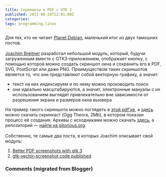 ```yaml
---
title: Скриншоты в PDF с GTK 3
published: 2011-06-20T22:01:00Z
categories: 
tags: programming,linux
---
```


Для тех, кто не читает <a href='http://planet.debian.org/'>Planet Debian</a>, маленький итог из двух тамошних постов.<br /><br /><a href='http://www.joachim-breitner.de/'>Joachim Breitner</a> разработал небольшой модуль, который, будучи загруженным вместе с GTK3-приложением, отображает кнопку, с помощью которой можно создать скриншот окна и сохранить его в PDF, SVG, PostScript или даже PNG. Преимуществом таких скриншотов является то, что они представляют собой векторную графику, а значит:<ul><li>текст на них индексируем и по нему можно производить поиск</li><li>они идеально масштабируются, а значит, электронные мануалы с их использованием выглядят привлекательно вне зависимости от разрешения экрана и размеров окна вьювера</li></ul>На пример такого скриншота можно поглядеть в <a href='http://www.joachim-breitner.de/various/pdf_screenshot_3.pdf'>этой pdf'ке</a>, а <a href='http://www.joachim-breitner.de/various/pdf_screenshot_3.ogv'>здесь</a> можно скачать скринкаст (Ogg Theora, 2Mb), в котором показан процесс её создания. Архивы с исходниками можно скачать <a href='http://www.joachim-breitner.de/archive/gtk-vector-screenshot/'>здесь</a>, а репозиторий — <a href='https://gitorious.org/gtk-vector-screenshot'>найти на gitorious.org</a>.<br /><br />Собственно, те самые два поста, в которых Joachim описывает свой модуль:<ol><li><a href='http://www.joachim-breitner.de/blog/archives/494-Better-PDF-screenshots-with-gtk-3.html'>Better PDF screenshots with gtk 3</a></li><li><a href='https://www.joachim-breitner.de/blog/archives/502-gtk-vector-screenshot-code-published.html'>gtk-vector-screenshot code published</a></li></ol>

<h3 id='hakyll-convert-comments-title'>Comments (migrated from Blogger)</h3>


